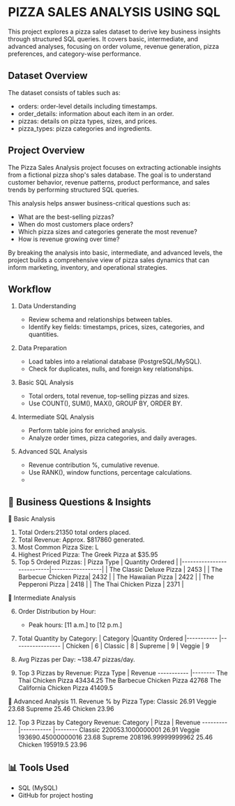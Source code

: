 
 PIZZA SALES ANALYSIS USING SQL
==================================

This project explores a pizza sales dataset to derive key business insights through structured SQL queries. It covers basic, intermediate, and advanced analyses, focusing on order volume, revenue generation, pizza preferences, and category-wise performance.

 Dataset Overview
-------------------
The dataset consists of tables such as:
- orders: order-level details including timestamps.
- order_details: information about each item in an order.
- pizzas: details on pizza types, sizes, and prices.
- pizza_types: pizza categories and ingredients.

 Project Overview
-------------------
The Pizza Sales Analysis project focuses on extracting actionable insights from a fictional pizza shop's sales database. The goal is to understand customer behavior, revenue patterns, product performance, and sales trends by performing structured SQL queries.

This analysis helps answer business-critical questions such as:
- What are the best-selling pizzas?
- When do most customers place orders?
- Which pizza sizes and categories generate the most revenue?
- How is revenue growing over time?

By breaking the analysis into basic, intermediate, and advanced levels, the project builds a comprehensive view of pizza sales dynamics that can inform marketing, inventory, and operational strategies.

 Workflow
-----------
1. Data Understanding
   - Review schema and relationships between tables.
   - Identify key fields: timestamps, prices, sizes, categories, and quantities.

2. Data Preparation
   - Load tables into a relational database (PostgreSQL/MySQL).
   - Check for duplicates, nulls, and foreign key relationships.

3. Basic SQL Analysis
   - Total orders, total revenue, top-selling pizzas and sizes.
   - Use COUNT(), SUM(), MAX(), GROUP BY, ORDER BY.

4. Intermediate SQL Analysis
   - Perform table joins for enriched analysis.
   - Analyze order times, pizza categories, and daily averages.

5. Advanced SQL Analysis
   - Revenue contribution %, cumulative revenue.
   - Use RANK(), window functions, percentage calculations.
   - 

🧠 Business Questions & Insights
-------------------------------

🔹 Basic Analysis
1. Total Orders:21350 total orders placed.
2. Total Revenue: Approx. $817860 generated.
3. Most Common Pizza Size: L
4. Highest Priced Pizza: The Greek Pizza at $35.95
5. Top 5 Ordered Pizzas:
| Pizza Type                 | Quantity Ordered |
|---------------------------|------------------|
| The Classic Deluxe Pizza  | 2453             |
| The Barbecue Chicken Pizza| 2432             |
| The Hawaiian Pizza        | 2422             |
| The Pepperoni Pizza       | 2418             |
| The Thai Chicken Pizza    | 2371             |

🔸 Intermediate Analysis

6. Order Distribution by Hour:
   - Peak hours: [11 a.m.] to [12 p.m.]

7. Total Quantity by Category:
  |  Category    |Quantity Ordered
  |-----------   |-----------------
  | Chicken	      | 6
  | Classic	      | 8
  | Supreme	      | 9
  | Veggie	       | 9

9. Avg Pizzas per Day: ~138.47 pizzas/day.

10. Top 3 Pizzas by Revenue:
    Pizza Type                      | Revenue
    -----------                     |--------
   The Thai Chicken Pizza	            43434.25
   The Barbecue Chicken Pizza	        42768
   The California Chicken Pizza	      41409.5

🔺 Advanced Analysis
11. Revenue % by Pizza Type:
   Classic		26.91
   Veggie		23.68
   Supreme		25.46
   Chicken		23.96

12. Top 3 Pizzas by Category Revenue:
    Category   | Pizza              | Revenue
    ---------  |-----------         |--------
   Classic	     220053.1000000001	   26.91
   Veggie	      193690.45000000016	  23.68
   Supreme	     208196.99999999962	  25.46
   Chicken	     195919.5	            23.96

📊 Tools Used
-------------
- SQL (MySQL)
- GitHub for project hosting




